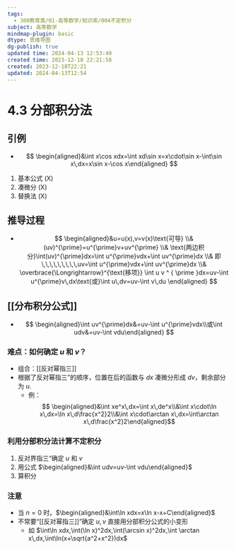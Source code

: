 ```yaml
---
tags:
  - 300教育类/01-高等数学/知识库/004不定积分
subject: 高等数学
mindmap-plugin: basic
dtype: 思维导图
dg-publish: true
updated time: 2024-04-13 12:53:49
created time: 2023-12-18 22:21:58
created: 2023-12-18T22:21
updated: 2024-04-13T12:54
---
```

# 4.3 分部积分法
## 引例
- $$
\begin{aligned}&\int x\cos xdx=\int xd\sin x=x\cdot\sin x-\int\sin x\,dx=x\sin x-\cos x\end{aligned}
$$
1. 基本公式 (X)
2. 凑微分 (X) 
3. 替换法 (X)

## 推导过程
- $$
\begin{aligned}&u=u(x),v=v(x)\text{可导} \\&
(uv)^{\prime}=u^{\prime}v+uv^{\prime} \\&
\text{两边积分}\int(uv)^{\prime}dx=\int u^{\prime}vdx+\int uv^{\prime}dx \\&
即\,\,\,\,\,\,\,\,\,uv=\int u^{\prime}vdx+\int uv^{\prime}dx \\&
\overbrace{\Longrightarrow}^{\text{移项}} \int u v ^ { \prime }dx=uv-\int u^{\prime}v\,dx\text{或}\int u\,dv=uv-\int v\,du \end{aligned}
$$

## [[分布积分公式]]
- $$
\begin{aligned}\int uv^{\prime}dx&=uv-\int u^{\prime}vdx\\或\int udv&=uv-\int vdu\end{aligned}
$$
### 难点：如何确定 $u$ 和 $v$？
- 组合：[[反对幂指三]]
- 根据了反对幂指三”的顺序，位置在后的函数与 $dx$ 凑微分形成 $dv$，剩余部分为 $u$.
	- 例：$$ \begin{aligned}&\int xe^x\,dx=\int x\,de^x\\&\int x\cdot\ln x\,dx=\ln x\,d\frac{x^2}2\\&\int x\cdot\arctan x\,dx=\int\arctan x\,d\frac{x^2}2\end{aligned}$$

### 利用分部积分法计算不定积分
1. 反对界指三“确定 $u$ 和 $v$
2. 用公式 $\begin{aligned}&\int udv=uv-\int vdu\end{aligned}$
3. 算积分

### 注意
- 当 $n=0$ 时。$\begin{aligned}&\int\ln xdx=x\ln x-x+C\end{aligned}$ 
- 不常要“[[反对幂指三]]”确定 $u,v$ 直接用分部积分公式的小变形
	- 如 $\int\ln xdx,\int(\ln x)^2dx,\int(\arcsin x)^2dx,\int \arctan x\,dx,\int\ln(x+\sqrt{a^2+x^2})dx$
